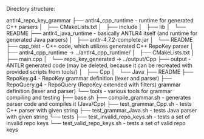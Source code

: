 Directory structure:

antlr4_repo_key_grammar
├── antlr4_cpp_runtime - runtime for generated C++ parsers
│   ├── CMakeLists.txt
│   ├── include
│   ├── lib
│   └── README
├── antlr4_java_runtime - basically ANTLR4 itself (and runtime for generated Java parsers)
│   ├── antlr-4.7.2-complete.jar
│   └── README
├── cpp_test - C++ code, which utilizes generated C++ RepoKey parser
│   ├── antlr4_cpp_runtime -> ../antlr4_cpp_runtime/
│   ├── CMakeLists.txt
│   ├── main.cpp
│   └── repo_key_generated -> ../output/Cpp
├── output - ANTLR generated code (may be deleted, because it can be recreated with provided scripts from tools/)
│   ├── Cpp
│   └── Java
├── README
├── RepoKey.g4 - RepoKey grammar definition (lexer and parser)
├── RepoQuery.g4 - RepoQuery (RepoKey extended with filters) grammar definition (lexer and parser)
└── tools - various tools for grammar compiling and testing
    ├── base.sh
    ├── compile_grammar.sh - generates parser code and compiles it (Java/Cpp)
    ├── test_grammar_Cpp.sh - tests C++ parser with given string
    ├── test_grammar_Java.sh - tests Java parser with given string
    └── tests
        ├── test_invalid_repo_keys.sh - tests a set of invalid repo keys
        └── test_valid_repo_keys.sh - tests a set of valid repo keys

